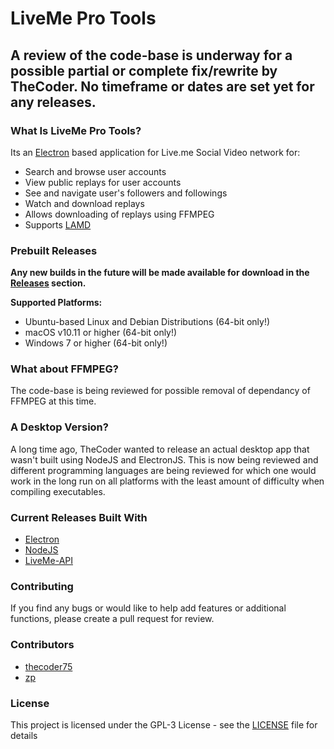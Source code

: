 # LiveMe Pro Tools
## A review of the code-base is underway for a possible partial or complete fix/rewrite by TheCoder.  No timeframe or dates are set yet for any releases.

### What Is LiveMe Pro Tools?
Its an [Electron](https://electronjs.org) based application for Live.me Social Video network for:
- Search and browse user accounts
- View public replays for user accounts
- See and navigate user's followers and followings
- Watch and download replays
- Allows downloading of replays using FFMPEG
- Supports [LAMD](https://thecoderstoolbox.com/lamd)

### Prebuilt Releases
**Any new builds in the future will be made available for download in the [Releases](https://notabug.org/thecoder1975/liveme-pro-tools/releases) section.**

**Supported Platforms:**
- Ubuntu-based Linux and Debian Distributions (64-bit only!)
- macOS v10.11 or higher (64-bit only!)
- Windows 7 or higher (64-bit only!)

### What about FFMPEG?
The code-base is being reviewed for possible removal of dependancy of FFMPEG at this time.

### A Desktop Version?
A long time ago, TheCoder wanted to release an actual desktop app that wasn't built using NodeJS and ElectronJS.  This is now being reviewed and different programming languages are being reviewed for which one would work in the long run on all platforms with the least amount of difficulty when compiling executables.

### Current Releases Built With
* [Electron](http://electron.atom.io)
* [NodeJS](http://nodejs.org)
* [LiveMe-API](https://thecoder75.github.io/liveme-api)

### Contributing
If you find any bugs or would like to help add features or additional functions, please create a pull request for review.  

### Contributors
* [thecoder75](https://notabug.com/thecoder75)
* [zp](https://github.com/zp)

### License
This project is licensed under the GPL-3 License - see the [LICENSE](LICENSE) file for details

